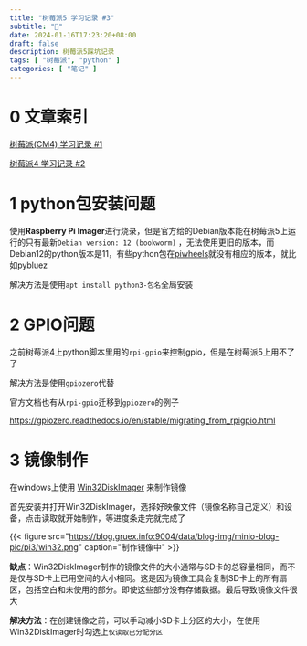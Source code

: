 ```yaml
---
title: "树莓派5 学习记录 #3"
subtitle: "👀"
date: 2024-01-16T17:23:20+08:00
draft: false
description: 树莓派5踩坑记录
tags: [ "树莓派", "python" ]
categories: [ "笔记" ]
---
```


# 0 文章索引

[树莓派(CM4) 学习记录 #1](/pi)

[树莓派4 学习记录 #2](/pi2)

# 1 python包安装问题

使用**Raspberry Pi Imager**进行烧录，但是官方给的Debian版本能在树莓派5上运行的只有最新`Debian version: 12 (bookworm)`
，无法使用更旧的版本，而Debian12的python版本是11，有些python包在[piwheels](https://www.piwheels.org/)就没有相应的版本，就比如pybluez

解决方法是使用`apt install python3-包名`全局安装

# 2 GPIO问题

之前树莓派4上python脚本里用的`rpi-gpio`来控制gpio，但是在树莓派5上用不了了

解决方法是使用`gpiozero`代替

官方文档也有从`rpi-gpio`迁移到`gpiozero`的例子

https://gpiozero.readthedocs.io/en/stable/migrating_from_rpigpio.html

# 3 镜像制作

在windows上使用 [Win32DiskImager](https://win32diskimager.org/) 来制作镜像

首先安装并打开Win32DiskImager，选择好映像文件（镜像名称自己定义）和设备，点击读取就开始制作，等进度条走完就完成了

{{< figure src="https://blog.gruex.info:9004/data/blog-img/minio-blog-pic/pi3/win32.png" caption="制作镜像中" >}}

**缺点**：Win32DiskImager制作的镜像文件的大小通常与SD卡的总容量相同，而不是仅与SD卡上已用空间的大小相同。这是因为镜像工具会复制SD卡上的所有扇区，包括空白和未使用的部分。即使这些部分没有存储数据。最后导致镜像文件很大

**解决方法**：在创建镜像之前，可以手动减小SD卡上分区的大小，在使用Win32DiskImager时勾选上`仅读取已分配分区`

